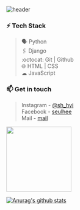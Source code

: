 
![header](https://capsule-render.vercel.app/api?type=slice&color=487eb0&height=210&section=header&text=Hi,%20I'm%20Seulhee!%20🤸🏻‍♂️&fontSize=26&fontColor=242a2e&animation=fadeIn&fontAlignY=70)

<!-- <img align='right' src='https://user-images.githubusercontent.com/5713670/87202985-820dcb80-c2b6-11ea-9f56-7ec461c497c3.gif' width='50'>
<img align='right' src='https://user-images.githubusercontent.com/5713670/87202985-820dcb80-c2b6-11ea-9f56-7ec461c497c3.gif' width='50'>
<img align='right' src='https://user-images.githubusercontent.com/5713670/87202985-820dcb80-c2b6-11ea-9f56-7ec461c497c3.gif' width='50'> -->

### ⚡ Tech Stack
> 🗣 Python <br>
> 🖇️ Django <br>
> :octocat: Git | Github <br>
> 🌐 HTML | CSS <br>
> ☁ JavaScript

### 📫 Get in touch
> Instagram - [@sh_hyi](https://www.instagram.com/sh_hyi/) <br>
> Facebook - [seulhee](https://www.facebook.com/profile.php?id=100010707647621) <br>
> Mail - [mail](mailto:3021062@gmail.com)



 <img height="170em" src="https://github-readme-stats-eight-theta.vercel.app/api/top-langs/?username=hanseulhee&layout=compact&langs_count=8&theme=algolia&bg_color=fff&text_color=242a2e&title_color=242a2e"/>

[![Anurag's github stats](https://github-readme-stats.vercel.app/api?username=hanseulhee&hide=issues&title_color=487eb0&show_icons=true&icon_color=487eb0)](https://github.com/anuraghazra/github-readme-stats)


 
